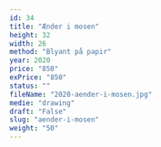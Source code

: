 ```yaml
---
id: 34
title: "Ænder i mosen"
height: 32
width: 26
method: "Blyant på papir"
year: 2020
price: "850"
exPrice: "850"
status: ""
fileName: "2020-aender-i-mosen.jpg"
medie: "drawing"
draft: "False"
slug: "aender-i-mosen"
weight: "50"
---
```

